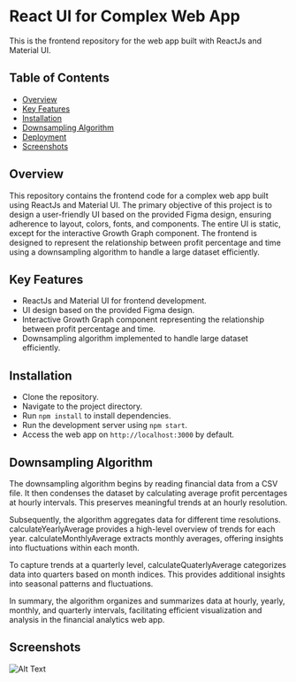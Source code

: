 # React UI for Complex Web App

This is the frontend repository for the web app built with ReactJs and Material UI.

## Table of Contents
- [Overview](#overview)
- [Key Features](#key-features)
- [Installation](#installation)
- [Downsampling Algorithm](#downsampling-algorithm)
- [Deployment](#deployment)
- [Screenshots](#screenshots)

## Overview

This repository contains the frontend code for a complex web app built using ReactJs and Material UI. The primary objective of this project is to design a user-friendly UI based on the provided Figma design, ensuring adherence to layout, colors, fonts, and components. The entire UI is static, except for the interactive Growth Graph component. The frontend is designed to represent the relationship between profit percentage and time using a downsampling algorithm to handle a large dataset efficiently.

## Key Features

- ReactJs and Material UI for frontend development.
- UI design based on the provided Figma design.
- Interactive Growth Graph component representing the relationship between profit percentage and time.
- Downsampling algorithm implemented to handle large dataset efficiently.



## Installation

- Clone the repository.
- Navigate to the project directory.
- Run `npm install` to install dependencies.
- Run the development server using `npm start`.
- Access the web app on `http://localhost:3000` by default. 

## Downsampling Algorithm

The downsampling algorithm begins by reading financial data from a CSV file. It then condenses the dataset by calculating average profit percentages at hourly intervals. This preserves meaningful trends at an hourly resolution.

Subsequently, the algorithm aggregates data for different time resolutions. calculateYearlyAverage provides a high-level overview of trends for each year. calculateMonthlyAverage extracts monthly averages, offering insights into fluctuations within each month.

To capture trends at a quarterly level, calculateQuaterlyAverage categorizes data into quarters based on month indices. This provides additional insights into seasonal patterns and fluctuations.

In summary, the algorithm organizes and summarizes data at hourly, yearly, monthly, and quarterly intervals, facilitating efficient visualization and analysis in the financial analytics web app.

## Screenshots
![Alt Text](path/to/screenshot.png)


